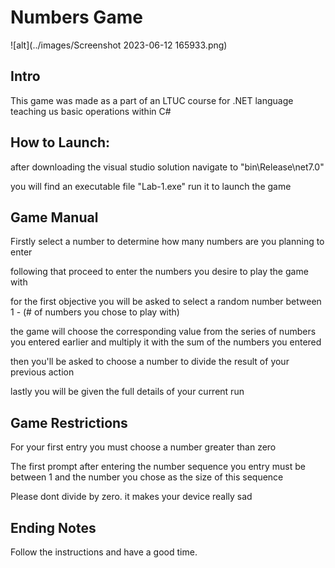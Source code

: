 # Numbers Game

![alt](../images/Screenshot 2023-06-12 165933.png)

## Intro

This game was made as a part of an LTUC course for .NET language teaching us basic operations within C#

## How to Launch:

after downloading the visual studio solution navigate to "bin\Release\net7.0"

you will find an executable file "Lab-1.exe" run it to launch the game

## Game Manual

Firstly select a number to determine how many numbers are you planning to enter

following that proceed to enter the numbers you desire to play the game with

for the first objective you will be asked to select a random number between 1 - (# of numbers you chose to play with)

the game will choose the corresponding value from the series of numbers you entered earlier and multiply it with the sum of the numbers you entered

then you'll be asked to choose a number to divide the result of your previous action

lastly you will be given the full details of your current run

## Game Restrictions

For your first entry you must choose a number greater than zero

The first prompt after entering the number sequence you entry must be between 1 and the number you chose as the size of this sequence

Please dont divide by zero. it makes your device really sad

## Ending Notes

Follow the instructions and have a good time.
